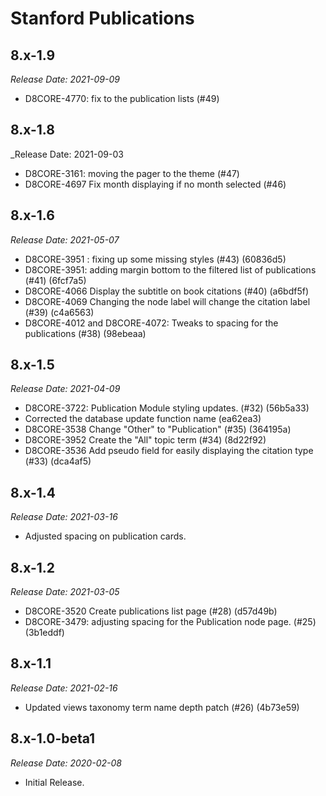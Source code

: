 # Stanford Publications


8.x-1.9
--------------------------------------------------------------------------------
_Release Date: 2021-09-09_

- D8CORE-4770: fix to the publication lists (#49)


8.x-1.8
--------------------------------------------------------------------------------
_Release Date: 2021-09-03

- D8CORE-3161: moving the pager to the theme (#47)
- D8CORE-4697 Fix month displaying if no month selected (#46)

8.x-1.6
--------------------------------------------------------------------------------
_Release Date: 2021-05-07_

- D8CORE-3951 : fixing up some missing styles (#43) (60836d5)
- D8CORE-3951: adding margin bottom to the filtered list of publications (#41) (6fcf7a5)
- D8CORE-4066 Display the subtitle on book citations (#40) (a6bdf5f)
- D8CORE-4069 Changing the node label will change the citation label (#39) (c4a6563)
- D8CORE-4012 and D8CORE-4072: Tweaks to spacing for the publications (#38) (98ebeaa)

8.x-1.5
--------------------------------------------------------------------------------
_Release Date: 2021-04-09_

- D8CORE-3722: Publication Module styling updates. (#32) (56b5a33)
- Corrected the database update function name (ea62ea3)
- D8CORE-3538 Change "Other" to "Publication" (#35) (364195a)
- D8CORE-3952 Create the "All" topic term (#34) (8d22f92)
- D8CORE-3536 Add pseudo field for easily displaying the citation type (#33) (dca4af5)

8.x-1.4
--------------------------------------------------------------------------------
_Release Date: 2021-03-16_

- Adjusted spacing on publication cards.

8.x-1.2
--------------------------------------------------------------------------------
_Release Date: 2021-03-05_

- D8CORE-3520 Create publications list page (#28) (d57d49b)
- D8CORE-3479: adjusting spacing for the Publication node page. (#25) (3b1eddf)

8.x-1.1
--------------------------------------------------------------------------------
_Release Date: 2021-02-16_

- Updated views taxonomy term name depth patch (#26) (4b73e59)

8.x-1.0-beta1
--------------------------------------------------------------------------------
_Release Date: 2020-02-08_

- Initial Release.
